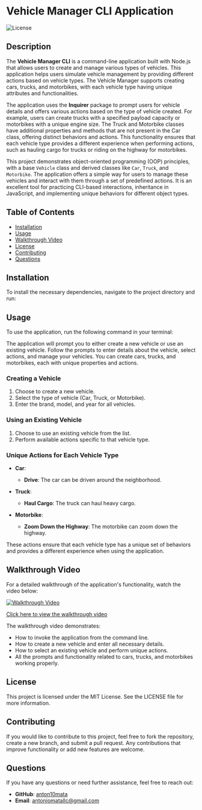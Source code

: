 # Vehicle Manager CLI Application

![License](https://img.shields.io/badge/license-MIT-blue.svg)

## Description

The **Vehicle Manager CLI** is a command-line application built with Node.js that allows users to create and manage various types of vehicles. This application helps users simulate vehicle management by providing different actions based on vehicle types. The Vehicle Manager supports creating cars, trucks, and motorbikes, with each vehicle type having unique attributes and functionalities.

The application uses the **Inquirer** package to prompt users for vehicle details and offers various actions based on the type of vehicle created. For example, users can create trucks with a specified payload capacity or motorbikes with a unique engine size. The Truck and Motorbike classes have additional properties and methods that are not present in the Car class, offering distinct behaviors and actions. This functionality ensures that each vehicle type provides a different experience when performing actions, such as hauling cargo for trucks or riding on the highway for motorbikes.

This project demonstrates object-oriented programming (OOP) principles, with a base `Vehicle` class and derived classes like `Car`, `Truck`, and `Motorbike`. The application offers a simple way for users to manage these vehicles and interact with them through a set of predefined actions. It is an excellent tool for practicing CLI-based interactions, inheritance in JavaScript, and implementing unique behaviors for different object types.

## Table of Contents

- [Installation](#installation)
- [Usage](#usage)
- [Walkthrough Video](#walkthrough-video)
- [License](#license)
- [Contributing](#contributing)
- [Questions](#questions)

## Installation

To install the necessary dependencies, navigate to the project directory and run:

## Usage

To use the application, run the following command in your terminal:

The application will prompt you to either create a new vehicle or use an existing vehicle. Follow the prompts to enter details about the vehicle, select actions, and manage your vehicles. You can create cars, trucks, and motorbikes, each with unique properties and actions.

### Creating a Vehicle

1. Choose to create a new vehicle.
2. Select the type of vehicle (Car, Truck, or Motorbike).
3. Enter the brand, model, and year for all vehicles.

### Using an Existing Vehicle

1. Choose to use an existing vehicle from the list.
2. Perform available actions specific to that vehicle type.

### Unique Actions for Each Vehicle Type

- **Car**:
  - **Drive**: The car can be driven around the neighborhood.

- **Truck**:
  - **Haul Cargo**: The truck can haul heavy cargo.

- **Motorbike**:
  - **Zoom Down the Highway**: The motorbike can zoom down the highway.

These actions ensure that each vehicle type has a unique set of behaviors and provides a different experience when using the application.

## Walkthrough Video

For a detailed walkthrough of the application's functionality, watch the video below:

[![Walkthrough Video](https://img.youtube.com/vi/07o5l7zR8o0/0.jpg)](https://youtu.be/isB6P7t97co)

[Click here to view the walkthrough video](https://youtu.be/isB6P7t97co)

The walkthrough video demonstrates:

- How to invoke the application from the command line.
- How to create a new vehicle and enter all necessary details.
- How to select an existing vehicle and perform unique actions.
- All the prompts and functionality related to cars, trucks, and motorbikes working properly.

## License

This project is licensed under the MIT License. See the LICENSE file for more information.

## Contributing

If you would like to contribute to this project, feel free to fork the repository, create a new branch, and submit a pull request. Any contributions that improve functionality or add new features are welcome.

## Questions

If you have any questions or need further assistance, feel free to reach out:

- **GitHub**: [anton10mata](https://github.com/anton10mata)
- **Email**: [antoniomatallc@gmail.com](mailto:antoniomatallc@gmail.com)

